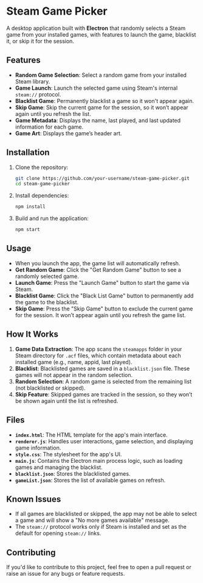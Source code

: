 # Steam Game Picker

A desktop application built with **Electron** that randomly selects a Steam game from your installed games, with features to launch the game, blacklist it, or skip it for the session.

## Features

* **Random Game Selection**: Select a random game from your installed Steam library.
* **Game Launch**: Launch the selected game using Steam's internal `steam://` protocol.
* **Blacklist Game**: Permanently blacklist a game so it won't appear again.
* **Skip Game**: Skip the current game for the session, so it won’t appear again until you refresh the list.
* **Game Metadata**: Displays the name, last played, and last updated information for each game.
* **Game Art**: Displays the game’s header art.

## Installation

1. Clone the repository:

   ```bash
   git clone https://github.com/your-username/steam-game-picker.git
   cd steam-game-picker
   ```

2. Install dependencies:

   ```bash
   npm install
   ```

3. Build and run the application:

   ```bash
   npm start
   ```

## Usage

* When you launch the app, the game list will automatically refresh.
* **Get Random Game**: Click the "Get Random Game" button to see a randomly selected game.
* **Launch Game**: Press the "Launch Game" button to start the game via Steam.
* **Blacklist Game**: Click the "Black List Game" button to permanently add the game to the blacklist.
* **Skip Game**: Press the "Skip Game" button to exclude the current game for the session. It won’t appear again until you refresh the game list.

## How It Works

1. **Game Data Extraction**: The app scans the `steamapps` folder in your Steam directory for `.acf` files, which contain metadata about each installed game (e.g., name, appid, last played).
2. **Blacklist**: Blacklisted games are saved in a `blacklist.json` file. These games will not appear in the random selection.
3. **Random Selection**: A random game is selected from the remaining list (not blacklisted or skipped).
4. **Skip Feature**: Skipped games are tracked in the session, so they won’t be shown again until the list is refreshed.

## Files

* **`index.html`**: The HTML template for the app's main interface.
* **`renderer.js`**: Handles user interactions, game selection, and displaying game information.
* **`style.css`**: The stylesheet for the app's UI.
* **`main.js`**: Contains the Electron main process logic, such as loading games and managing the blacklist.
* **`blacklist.json`**: Stores the blacklisted games.
* **`gameList.json`**: Stores the list of available games on refresh.

## Known Issues

* If all games are blacklisted or skipped, the app may not be able to select a game and will show a "No more games available" message.
* The `steam://` protocol works only if Steam is installed and set as the default for opening `steam://` links.

## Contributing

If you'd like to contribute to this project, feel free to open a pull request or raise an issue for any bugs or feature requests.
